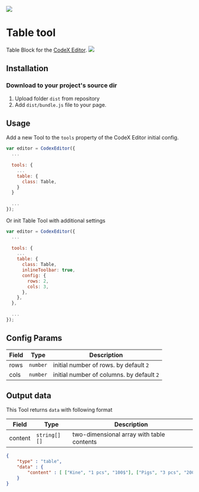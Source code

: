![](https://badgen.net/badge/CodeX%20Editor/v2.0/blue)

# Table tool
Table Block for the [CodeX Editor](https://ifmo.su/editor).
![](https://capella.pics/870d30f0-ef73-423e-b56c-bb4f98e36e73.jpg)

## Installation

### Download to your project's source dir
1. Upload folder `dist` from repository
2. Add `dist/bundle.js` file to your page.

## Usage
Add a new Tool to the `tools` property of the CodeX Editor initial config.

```javascript
var editor = CodexEditor({
  ...
  
  tools: {
    ...
    table: {
      class: Table,
    }
  }
  
  ...
});
```

Or init Table Tool with additional settings

```javascript
var editor = CodexEditor({
  ...
  
  tools: {
    ...
    table: {
      class: Table,
      inlineToolbar: true,
      config: {
        rows: 2,
        cols: 3,
      },
    },
  },
  
  ...
});
```

## Config Params

| Field              | Type     | Description                              |
| ------------------ | -------- | ---------------------------------------- |
| rows               | `number` | initial number of rows. by default `2`   |
| cols               | `number` | initial number of columns. by default `2`|

## Output data
This Tool returns `data` with following format

| Field     | Type         | Description                               |
| --------- | ------------ | ----------------------------------------- |
| content   | `string[][]` | two-dimensional array with table contents |

```json
{
    "type" : "table",
    "data" : {
        "content" : [ ["Kine", "1 pcs", "100$"], ["Pigs", "3 pcs", "200$"], ["Chickens", "12 pcs", "150$"] ]
    }
}
```